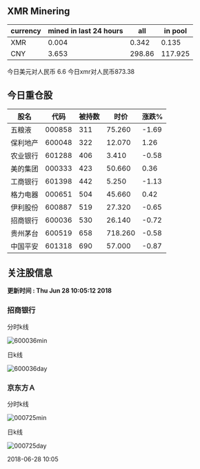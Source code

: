 ## XMR Minering

|currency|mined in last 24 hours|all|in pool|
|---|---|---|---|
|XMR|0.004|0.342|0.135|
|CNY|3.653|298.86|117.925|

今日美元对人民币 6.6	今日xmr对人民币873.38


## 今日重仓股 

|股名|代码|被持数|时价|涨跌%|
|---|---|---|---|---|
|五粮液|000858|311|75.260|-1.69|
|保利地产|600048|322|12.070|1.26|
|农业银行|601288|406|3.410|-0.58|
|美的集团|000333|423|50.660|0.36|
|工商银行|601398|442|5.250|-1.13|
|格力电器|000651|504|45.660|0.42|
|伊利股份|600887|519|27.320|-0.65|
|招商银行|600036|530|26.140|-0.72|
|贵州茅台|600519|658|718.260|-0.58|
|中国平安|601318|690|57.000|-0.87|

## 关注股信息
**更新时间 : Thu Jun 28 10:05:12 2018**
### 招商银行 
分时k线

![600036min](http://image.sinajs.cn/newchart/min/n/sh600036.gif)

日k线

![600036day](http://image.sinajs.cn/newchart/daily/n/sh600036.gif)

### 京东方Ａ 
分时k线

![000725min](http://image.sinajs.cn/newchart/min/n/sz000725.gif)

日k线

![000725day](http://image.sinajs.cn/newchart/daily/n/sz000725.gif)

2018-06-28 10:05